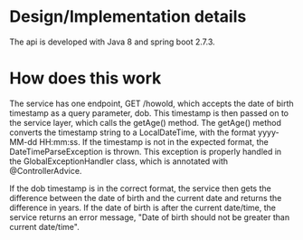 # Design/Implementation details
The api is developed with Java 8 and spring boot 2.7.3.

# How does this work
The service has one endpoint, GET /howold, which accepts the date of birth timestamp as a query parameter, dob. This timestamp is then passed on to the service layer, which calls the getAge() method. The getAge() method converts the timestamp string to a LocalDateTime, with the format yyyy-MM-dd HH:mm:ss. If the timestamp is not in the expected format, the DateTimeParseException is thrown. This exception is properly handled in the GlobalExceptionHandler class, which is annotated with @ControllerAdvice.

If the dob timestamp is in the correct format, the service then gets the difference between the date of birth and the current date and returns the difference in years. If the date of birth is after the current date/time, the service returns an error message, "Date of birth should not be greater than current date/time".

